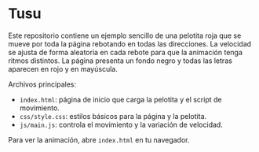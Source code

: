 # Tusu

Este repositorio contiene un ejemplo sencillo de una pelotita roja que se mueve por toda la página rebotando en todas las direcciones. La velocidad se ajusta de forma aleatoria en cada rebote para que la animación tenga ritmos distintos. La página presenta un fondo negro y todas las letras aparecen en rojo y en mayúscula.

Archivos principales:

- `index.html`: página de inicio que carga la pelotita y el script de movimiento.
- `css/style.css`: estilos básicos para la página y la pelotita.
- `js/main.js`: controla el movimiento y la variación de velocidad.

Para ver la animación, abre `index.html` en tu navegador.
